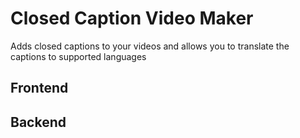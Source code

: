 # Closed Caption Video Maker

Adds closed captions to your videos and allows you to translate the captions to supported languages

## Frontend

## Backend
